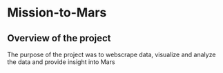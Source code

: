 # Mission-to-Mars
## Overview of the project
The purpose of the project was to webscrape data, visualize and analyze the data and provide insight into Mars

